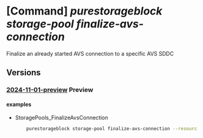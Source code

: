 # [Command] _purestorageblock storage-pool finalize-avs-connection_

Finalize an already started AVS connection to a specific AVS SDDC

## Versions

### [2024-11-01-preview](/Resources/mgmt-plane/L3N1YnNjcmlwdGlvbnMve30vcmVzb3VyY2Vncm91cHMve30vcHJvdmlkZXJzL3B1cmVzdG9yYWdlLmJsb2NrL3N0b3JhZ2Vwb29scy97fS9maW5hbGl6ZWF2c2Nvbm5lY3Rpb24=/2024-11-01-preview.xml) **Preview**

<!-- mgmt-plane /subscriptions/{}/resourcegroups/{}/providers/purestorage.block/storagepools/{}/finalizeavsconnection 2024-11-01-preview -->

#### examples

- StoragePools_FinalizeAvsConnection
    ```bash
        purestorageblock storage-pool finalize-avs-connection --resource-group rgpurestorage --storage-pool-name storagePoolname --service-init-data-enc hlgzaxrohv --service-init-data "{service-account-username:axchgm,service-account-password:i,v-sphere-ip:lhbajnykbznxnxpxozyfdjaciennks,v-sphere-certificate:s}"
    ```
